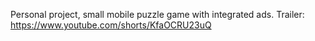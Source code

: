 Personal project, small mobile puzzle game with integrated ads.
Trailer: https://www.youtube.com/shorts/KfaOCRU23uQ
